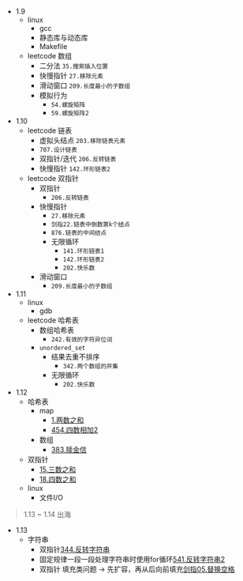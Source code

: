 * 1.9
    * linux
        * gcc
        * 静态库与动态库
        * Makefile
    * leetcode 数组
        * 二分法 `35.搜索插入位置`
        * 快慢指针 `27.移除元素`
        * 滑动窗口 `209.长度最小的子数组`
        * 模拟行为
            * `54.螺旋矩阵`
            * `59.螺旋矩阵2`
* 1.10
    * leetcode 链表
        * 虚拟头结点 `203.移除链表元素`
        * `707.设计链表`
        * 双指针/迭代 `206.反转链表`
        * 快慢指针 `142.环形链表2`
    * leetcode 双指针
        * 双指针
            * `206.反转链表`
        * 快慢指针
            * `27.移除元素`
            * `剑指22.链表中倒数第k个结点`
            * `876.链表的中间结点`
            * 无限循环
                * `141.环形链表1`
                * `142.环形链表2`
                * `202.快乐数`
        * 滑动窗口
            * `209.长度最小的子数组`
* 1.11
    * linux
        * gdb
    * leetcode 哈希表
        * 数组哈希表 
            * `242.有效的字符异位词`
        * `unordered_set`
            * 结果去重不排序 
                * `342.两个数组的并集`
            * 无限循环 
                * `202.快乐数`
* 1.12
    * 哈希表
        * map
             * [1.两数之和](https://github.com/Yiming-Zuo/Diary-2021/blob/main/leetcode/1.两数之和.cpp)
             * [454.四数相加2](https://github.com/Yiming-Zuo/Diary-2021/blob/main/leetcode/454.四数相加2.cpp)
        * 数组
             * [383.赎金信](https://github.com/Yiming-Zuo/Diary-2021/blob/main/leetcode/383.赎金信.cpp)
     * 双指针
         * [15.三数之和](https://github.com/Yiming-Zuo/Diary-2021/blob/main/leetcode/15.三数之和.cpp)
         * [18.四数之和](https://github.com/Yiming-Zuo/Diary-2021/blob/main/leetcode/15.四数之和.cpp)
    * linux
        * 文件I/O
        
> 1.13 ~ 1.14   出海

* 1.13
    * 字符串
        * 双指针[344.反转字符串](https://github.com/Yiming-Zuo/Diary-2021/blob/main/leetcode/344.反转字符串.cpp)
        * 固定规律一段一段处理字符串时使用for循环[541.反转字符串2](https://github.com/Yiming-Zuo/Diary-2021/blob/main/leetcode/541.反转字符串2.cpp)
        * 双指针 填充类问题 -> 先扩容，再从后向前填充[剑指05.替换空格](https://github.com/Yiming-Zuo/Diary-2021/blob/main/leetcode/剑指05.替换空格.cpp)